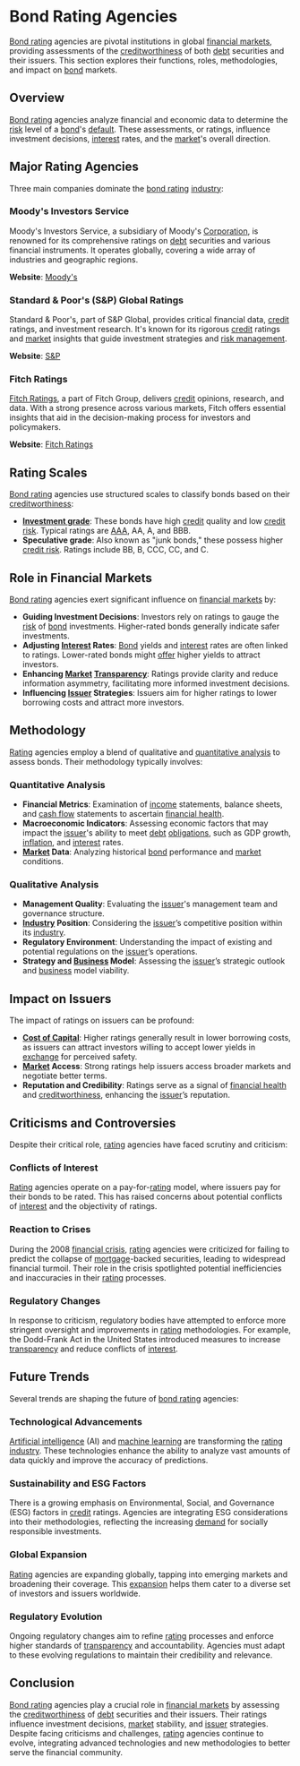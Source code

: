 # Bond Rating Agencies

[Bond rating](../b/bond_rating.md) agencies are pivotal institutions in global [financial markets](../f/financial_market.md), providing assessments of the [creditworthiness](../c/creditworthiness.md) of both [debt](../d/debt.md) securities and their issuers. This section explores their functions, roles, methodologies, and impact on [bond](../b/bond.md) markets.

## Overview

[Bond rating](../b/bond_rating.md) agencies analyze financial and economic data to determine the [risk](../r/risk.md) level of a [bond](../b/bond.md)'s [default](../d/default.md). These assessments, or ratings, influence investment decisions, [interest](../i/interest.md) rates, and the [market](../m/market.md)'s overall direction.

## Major Rating Agencies

Three main companies dominate the [bond rating](../b/bond_rating.md) [industry](../i/industry.md):

### Moody's Investors Service

Moody's Investors Service, a subsidiary of Moody's [Corporation](../c/corporation.md), is renowned for its comprehensive ratings on [debt](../d/debt.md) securities and various financial instruments. It operates globally, covering a wide array of industries and geographic regions.

**Website**: [Moody's](https://www.moodys.com)

### Standard & Poor's (S&P) Global Ratings

Standard & Poor's, part of S&P Global, provides critical financial data, [credit](../c/credit.md) ratings, and investment research. It's known for its rigorous [credit](../c/credit.md) ratings and [market](../m/market.md) insights that guide investment strategies and [risk management](../r/risk_management.md).

**Website**: [S&P](https://www.spglobal.com/ratings)

### Fitch Ratings

[Fitch Ratings](../f/fitch_ratings.md), a part of Fitch Group, delivers [credit](../c/credit.md) opinions, research, and data. With a strong presence across various markets, Fitch offers essential insights that aid in the decision-making process for investors and policymakers.

**Website**: [Fitch Ratings](https://www.fitchratings.com/)

## Rating Scales

[Bond rating](../b/bond_rating.md) agencies use structured scales to classify bonds based on their [creditworthiness](../c/creditworthiness.md):

- **[Investment grade](../i/investment_grade.md)**: These bonds have high [credit](../c/credit.md) quality and low [credit risk](../c/credit_risk.md). Typical ratings are [AAA](../a/aaa.md), AA, A, and BBB.
- **Speculative grade**: Also known as "junk bonds," these possess higher [credit risk](../c/credit_risk.md). Ratings include BB, B, CCC, CC, and C.

## Role in Financial Markets

[Bond rating](../b/bond_rating.md) agencies exert significant influence on [financial markets](../f/financial_market.md) by:

- **Guiding Investment Decisions**: Investors rely on ratings to gauge the [risk](../r/risk.md) of [bond](../b/bond.md) investments. Higher-rated bonds generally indicate safer investments.
- **Adjusting [Interest](../i/interest.md) Rates**: [Bond](../b/bond.md) yields and [interest](../i/interest.md) rates are often linked to ratings. Lower-rated bonds might [offer](../o/offer.md) higher yields to attract investors.
- **Enhancing [Market](../m/market.md) [Transparency](../t/transparency.md)**: Ratings provide clarity and reduce information asymmetry, facilitating more informed investment decisions.
- **Influencing [Issuer](../i/issuer.md) Strategies**: Issuers aim for higher ratings to lower borrowing costs and attract more investors.

## Methodology

[Rating](../r/rating.md) agencies employ a blend of qualitative and [quantitative analysis](../q/quantitative_analysis.md) to assess bonds. Their methodology typically involves:

### Quantitative Analysis

- **Financial Metrics**: Examination of [income](../i/income.md) statements, balance sheets, and [cash flow](../c/cash_flow.md) statements to ascertain [financial health](../f/financial_health.md).
- **Macroeconomic Indicators**: Assessing economic factors that may impact the [issuer](../i/issuer.md)'s ability to meet [debt](../d/debt.md) [obligations](../o/obligation.md), such as GDP growth, [inflation](../i/inflation.md), and [interest](../i/interest.md) rates.
- **[Market](../m/market.md) Data**: Analyzing historical [bond](../b/bond.md) performance and [market](../m/market.md) conditions.

### Qualitative Analysis

- **Management Quality**: Evaluating the [issuer](../i/issuer.md)'s management team and governance structure.
- **[Industry](../i/industry.md) Position**: Considering the [issuer](../i/issuer.md)’s competitive position within its [industry](../i/industry.md).
- **Regulatory Environment**: Understanding the impact of existing and potential regulations on the [issuer](../i/issuer.md)’s operations.
- **Strategy and [Business](../b/business.md) Model**: Assessing the [issuer](../i/issuer.md)’s strategic outlook and [business](../b/business.md) model viability.

## Impact on Issuers

The impact of ratings on issuers can be profound:

- **[Cost of Capital](../c/cost_of_capital.md)**: Higher ratings generally result in lower borrowing costs, as issuers can attract investors willing to accept lower yields in [exchange](../e/exchange.md) for perceived safety.
- **[Market](../m/market.md) Access**: Strong ratings help issuers access broader markets and negotiate better terms.
- **Reputation and Credibility**: Ratings serve as a signal of [financial health](../f/financial_health.md) and [creditworthiness](../c/creditworthiness.md), enhancing the [issuer](../i/issuer.md)’s reputation.

## Criticisms and Controversies

Despite their critical role, [rating](../r/rating.md) agencies have faced scrutiny and criticism:

### Conflicts of Interest

[Rating](../r/rating.md) agencies operate on a pay-for-[rating](../r/rating.md) model, where issuers pay for their bonds to be rated. This has raised concerns about potential conflicts of [interest](../i/interest.md) and the objectivity of ratings.

### Reaction to Crises

During the 2008 [financial crisis](../f/financial_crisis.md), [rating](../r/rating.md) agencies were criticized for failing to predict the collapse of [mortgage](../m/mortgage.md)-backed securities, leading to widespread financial turmoil. Their role in the crisis spotlighted potential inefficiencies and inaccuracies in their [rating](../r/rating.md) processes.

### Regulatory Changes

In response to criticism, regulatory bodies have attempted to enforce more stringent oversight and improvements in [rating](../r/rating.md) methodologies. For example, the Dodd-Frank Act in the United States introduced measures to increase [transparency](../t/transparency.md) and reduce conflicts of [interest](../i/interest.md).

## Future Trends

Several trends are shaping the future of [bond rating](../b/bond_rating.md) agencies:

### Technological Advancements

[Artificial intelligence](../a/artificial_intelligence_in_trading.md) (AI) and [machine learning](../m/machine_learning.md) are transforming the [rating](../r/rating.md) [industry](../i/industry.md). These technologies enhance the ability to analyze vast amounts of data quickly and improve the accuracy of predictions.

### Sustainability and ESG Factors

There is a growing emphasis on Environmental, Social, and Governance (ESG) factors in [credit](../c/credit.md) ratings. Agencies are integrating ESG considerations into their methodologies, reflecting the increasing [demand](../d/demand.md) for socially responsible investments.

### Global Expansion

[Rating](../r/rating.md) agencies are expanding globally, tapping into emerging markets and broadening their coverage. This [expansion](../e/expansion.md) helps them cater to a diverse set of investors and issuers worldwide.

### Regulatory Evolution

Ongoing regulatory changes aim to refine [rating](../r/rating.md) processes and enforce higher standards of [transparency](../t/transparency.md) and accountability. Agencies must adapt to these evolving regulations to maintain their credibility and relevance.

## Conclusion

[Bond rating](../b/bond_rating.md) agencies play a crucial role in [financial markets](../f/financial_market.md) by assessing the [creditworthiness](../c/creditworthiness.md) of [debt](../d/debt.md) securities and their issuers. Their ratings influence investment decisions, [market](../m/market.md) stability, and [issuer](../i/issuer.md) strategies. Despite facing criticisms and challenges, [rating](../r/rating.md) agencies continue to evolve, integrating advanced technologies and new methodologies to better serve the financial community.